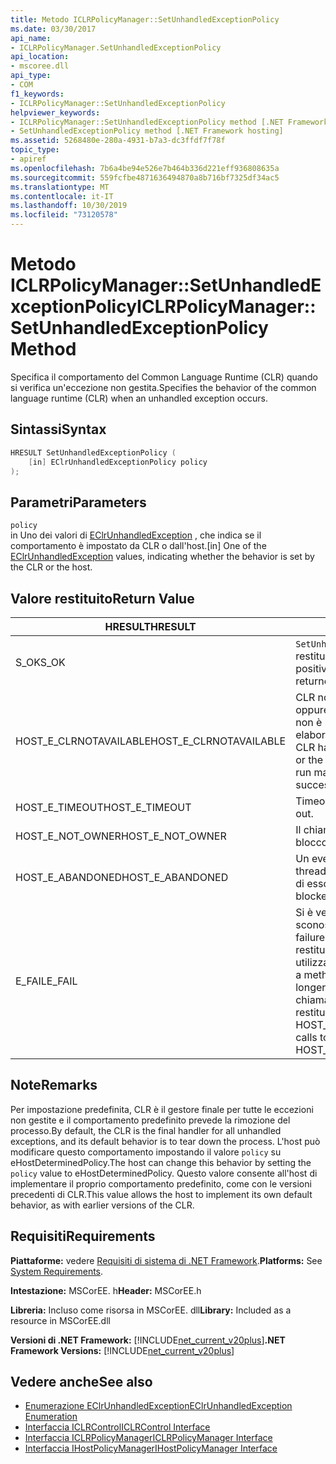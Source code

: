 ```yaml
---
title: Metodo ICLRPolicyManager::SetUnhandledExceptionPolicy
ms.date: 03/30/2017
api_name:
- ICLRPolicyManager.SetUnhandledExceptionPolicy
api_location:
- mscoree.dll
api_type:
- COM
f1_keywords:
- ICLRPolicyManager::SetUnhandledExceptionPolicy
helpviewer_keywords:
- ICLRPolicyManager::SetUnhandledExceptionPolicy method [.NET Framework hosting]
- SetUnhandledExceptionPolicy method [.NET Framework hosting]
ms.assetid: 5268480e-280a-4931-b7a3-dc3ffdf7f78f
topic_type:
- apiref
ms.openlocfilehash: 7b6a4be94e526e7b464b336d221eff936808635a
ms.sourcegitcommit: 559fcfbe4871636494870a8b716bf7325df34ac5
ms.translationtype: MT
ms.contentlocale: it-IT
ms.lasthandoff: 10/30/2019
ms.locfileid: "73120578"
---
```

# <a name="iclrpolicymanagersetunhandledexceptionpolicy-method"></a><span data-ttu-id="2e6a4-102">Metodo ICLRPolicyManager::SetUnhandledExceptionPolicy</span><span class="sxs-lookup"><span data-stu-id="2e6a4-102">ICLRPolicyManager::SetUnhandledExceptionPolicy Method</span></span>
<span data-ttu-id="2e6a4-103">Specifica il comportamento del Common Language Runtime (CLR) quando si verifica un'eccezione non gestita.</span><span class="sxs-lookup"><span data-stu-id="2e6a4-103">Specifies the behavior of the common language runtime (CLR) when an unhandled exception occurs.</span></span>  
  
## <a name="syntax"></a><span data-ttu-id="2e6a4-104">Sintassi</span><span class="sxs-lookup"><span data-stu-id="2e6a4-104">Syntax</span></span>  
  
```cpp  
HRESULT SetUnhandledExceptionPolicy (  
    [in] EClrUnhandledExceptionPolicy policy  
);  
```  
  
## <a name="parameters"></a><span data-ttu-id="2e6a4-105">Parametri</span><span class="sxs-lookup"><span data-stu-id="2e6a4-105">Parameters</span></span>  
 `policy`  
 <span data-ttu-id="2e6a4-106">in Uno dei valori di [EClrUnhandledException](../../../../docs/framework/unmanaged-api/hosting/eclrunhandledexception-enumeration.md) , che indica se il comportamento è impostato da CLR o dall'host.</span><span class="sxs-lookup"><span data-stu-id="2e6a4-106">[in] One of the [EClrUnhandledException](../../../../docs/framework/unmanaged-api/hosting/eclrunhandledexception-enumeration.md) values, indicating whether the behavior is set by the CLR or the host.</span></span>  
  
## <a name="return-value"></a><span data-ttu-id="2e6a4-107">Valore restituito</span><span class="sxs-lookup"><span data-stu-id="2e6a4-107">Return Value</span></span>  
  
|<span data-ttu-id="2e6a4-108">HRESULT</span><span class="sxs-lookup"><span data-stu-id="2e6a4-108">HRESULT</span></span>|<span data-ttu-id="2e6a4-109">Descrizione</span><span class="sxs-lookup"><span data-stu-id="2e6a4-109">Description</span></span>|  
|-------------|-----------------|  
|<span data-ttu-id="2e6a4-110">S_OK</span><span class="sxs-lookup"><span data-stu-id="2e6a4-110">S_OK</span></span>|<span data-ttu-id="2e6a4-111">`SetUnhandledExceptionPolicy` ha restituito un esito positivo.</span><span class="sxs-lookup"><span data-stu-id="2e6a4-111">`SetUnhandledExceptionPolicy` returned successfully.</span></span>|  
|<span data-ttu-id="2e6a4-112">HOST_E_CLRNOTAVAILABLE</span><span class="sxs-lookup"><span data-stu-id="2e6a4-112">HOST_E_CLRNOTAVAILABLE</span></span>|<span data-ttu-id="2e6a4-113">CLR non è stato caricato in un processo oppure CLR si trova in uno stato in cui non è possibile eseguire codice gestito o elaborare la chiamata correttamente.</span><span class="sxs-lookup"><span data-stu-id="2e6a4-113">The CLR has not been loaded into a process, or the CLR is in a state in which it cannot run managed code or process the call successfully.</span></span>|  
|<span data-ttu-id="2e6a4-114">HOST_E_TIMEOUT</span><span class="sxs-lookup"><span data-stu-id="2e6a4-114">HOST_E_TIMEOUT</span></span>|<span data-ttu-id="2e6a4-115">Timeout della chiamata.</span><span class="sxs-lookup"><span data-stu-id="2e6a4-115">The call timed out.</span></span>|  
|<span data-ttu-id="2e6a4-116">HOST_E_NOT_OWNER</span><span class="sxs-lookup"><span data-stu-id="2e6a4-116">HOST_E_NOT_OWNER</span></span>|<span data-ttu-id="2e6a4-117">Il chiamante non è il proprietario del blocco.</span><span class="sxs-lookup"><span data-stu-id="2e6a4-117">The caller does not own the lock.</span></span>|  
|<span data-ttu-id="2e6a4-118">HOST_E_ABANDONED</span><span class="sxs-lookup"><span data-stu-id="2e6a4-118">HOST_E_ABANDONED</span></span>|<span data-ttu-id="2e6a4-119">Un evento è stato annullato mentre un thread bloccato o Fiber era in attesa su di esso.</span><span class="sxs-lookup"><span data-stu-id="2e6a4-119">An event was canceled while a blocked thread or fiber was waiting on it.</span></span>|  
|<span data-ttu-id="2e6a4-120">E_FAIL</span><span class="sxs-lookup"><span data-stu-id="2e6a4-120">E_FAIL</span></span>|<span data-ttu-id="2e6a4-121">Si è verificato un errore irreversibile sconosciuto.</span><span class="sxs-lookup"><span data-stu-id="2e6a4-121">An unknown catastrophic failure occurred.</span></span> <span data-ttu-id="2e6a4-122">Dopo che un metodo restituisce E_FAIL, CLR non è più utilizzabile all'interno del processo.</span><span class="sxs-lookup"><span data-stu-id="2e6a4-122">After a method returns E_FAIL, the CLR is no longer usable within the process.</span></span> <span data-ttu-id="2e6a4-123">Le chiamate successive ai metodi di hosting restituiscono HOST_E_CLRNOTAVAILABLE.</span><span class="sxs-lookup"><span data-stu-id="2e6a4-123">Subsequent calls to hosting methods return HOST_E_CLRNOTAVAILABLE.</span></span>|  
  
## <a name="remarks"></a><span data-ttu-id="2e6a4-124">Note</span><span class="sxs-lookup"><span data-stu-id="2e6a4-124">Remarks</span></span>  
 <span data-ttu-id="2e6a4-125">Per impostazione predefinita, CLR è il gestore finale per tutte le eccezioni non gestite e il comportamento predefinito prevede la rimozione del processo.</span><span class="sxs-lookup"><span data-stu-id="2e6a4-125">By default, the CLR is the final handler for all unhandled exceptions, and its default behavior is to tear down the process.</span></span> <span data-ttu-id="2e6a4-126">L'host può modificare questo comportamento impostando il valore `policy` su eHostDeterminedPolicy.</span><span class="sxs-lookup"><span data-stu-id="2e6a4-126">The host can change this behavior by setting the `policy` value to eHostDeterminedPolicy.</span></span> <span data-ttu-id="2e6a4-127">Questo valore consente all'host di implementare il proprio comportamento predefinito, come con le versioni precedenti di CLR.</span><span class="sxs-lookup"><span data-stu-id="2e6a4-127">This value allows the host to implement its own default behavior, as with earlier versions of the CLR.</span></span>  
  
## <a name="requirements"></a><span data-ttu-id="2e6a4-128">Requisiti</span><span class="sxs-lookup"><span data-stu-id="2e6a4-128">Requirements</span></span>  
 <span data-ttu-id="2e6a4-129">**Piattaforme:** vedere [Requisiti di sistema di .NET Framework](../../../../docs/framework/get-started/system-requirements.md).</span><span class="sxs-lookup"><span data-stu-id="2e6a4-129">**Platforms:** See [System Requirements](../../../../docs/framework/get-started/system-requirements.md).</span></span>  
  
 <span data-ttu-id="2e6a4-130">**Intestazione:** MSCorEE. h</span><span class="sxs-lookup"><span data-stu-id="2e6a4-130">**Header:** MSCorEE.h</span></span>  
  
 <span data-ttu-id="2e6a4-131">**Libreria:** Incluso come risorsa in MSCorEE. dll</span><span class="sxs-lookup"><span data-stu-id="2e6a4-131">**Library:** Included as a resource in MSCorEE.dll</span></span>  
  
 <span data-ttu-id="2e6a4-132">**Versioni di .NET Framework:** [!INCLUDE[net_current_v20plus](../../../../includes/net-current-v20plus-md.md)]</span><span class="sxs-lookup"><span data-stu-id="2e6a4-132">**.NET Framework Versions:** [!INCLUDE[net_current_v20plus](../../../../includes/net-current-v20plus-md.md)]</span></span>  
  
## <a name="see-also"></a><span data-ttu-id="2e6a4-133">Vedere anche</span><span class="sxs-lookup"><span data-stu-id="2e6a4-133">See also</span></span>

- [<span data-ttu-id="2e6a4-134">Enumerazione EClrUnhandledException</span><span class="sxs-lookup"><span data-stu-id="2e6a4-134">EClrUnhandledException Enumeration</span></span>](../../../../docs/framework/unmanaged-api/hosting/eclrunhandledexception-enumeration.md)
- [<span data-ttu-id="2e6a4-135">Interfaccia ICLRControl</span><span class="sxs-lookup"><span data-stu-id="2e6a4-135">ICLRControl Interface</span></span>](../../../../docs/framework/unmanaged-api/hosting/iclrcontrol-interface.md)
- [<span data-ttu-id="2e6a4-136">Interfaccia ICLRPolicyManager</span><span class="sxs-lookup"><span data-stu-id="2e6a4-136">ICLRPolicyManager Interface</span></span>](../../../../docs/framework/unmanaged-api/hosting/iclrpolicymanager-interface.md)
- [<span data-ttu-id="2e6a4-137">Interfaccia IHostPolicyManager</span><span class="sxs-lookup"><span data-stu-id="2e6a4-137">IHostPolicyManager Interface</span></span>](../../../../docs/framework/unmanaged-api/hosting/ihostpolicymanager-interface.md)
